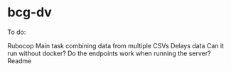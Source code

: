 # bcg-dv

To do:

Rubocop
Main task combining data from multiple CSVs
Delays data
Can it run without docker?
Do the endpoints work when running the server?
Readme